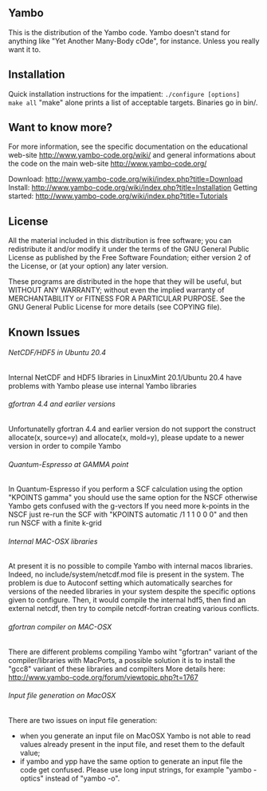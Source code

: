 ## Yambo
This is the distribution of the Yambo code.
Yambo doesn't stand for anything like "Yet Another Many-Body cOde", for instance.  Unless you really want it to. 

## Installation
Quick installation instructions for the impatient:
 `./configure [options]`
` make all`
"make" alone prints a list of acceptable targets. Binaries go in bin/.

## Want to know more?
For more information, see the specific documentation on the educational web-site http://www.yambo-code.org/wiki/ and general informations about the code on the
main web-site http://www.yambo-code.org/

Download:  http://www.yambo-code.org/wiki/index.php?title=Download
Install:  http://www.yambo-code.org/wiki/index.php?title=Installation
Getting started: http://www.yambo-code.org/wiki/index.php?title=Tutorials

## License
All the material included in this distribution is free software; you can redistribute it and/or modify it under the terms of the GNU General Public License as
published by the Free Software Foundation; either version 2 of the License, or (at your option) any later version.

These programs are distributed in the hope that they will be useful, but WITHOUT ANY WARRANTY; without even the implied warranty of MERCHANTABILITY or FITNESS
FOR A PARTICULAR PURPOSE. See the GNU General Public License  for more details (see COPYING file).

## Known Issues
###### NetCDF/HDF5 in Ubuntu 20.4
Internal NetCDF and HDF5 libraries in LinuxMint 20.1/Ubuntu 20.4 have problems with Yambo please use internal Yambo libraries

###### gfortran 4.4 and earlier versions 
Unfortunatelly gfortran 4.4 and earlier version do not support the construct allocate(x, source=y) and 
allocate(x, mold=y), please update to a newer version in order to compile Yambo

###### Quantum-Espresso at GAMMA point
In Quantum-Espresso if you perform a SCF calculation using the option "KPOINTS gamma" you should use the same option for the NSCF otherwise Yambo gets confused
with the g-vectors If you need more k-points in the NSCF just re-run the SCF with "KPOINTS automatic /1 1 1 0 0 0"  and then run NSCF with a finite k-grid

###### Internal MAC-OSX libraries
At present it is no possible to compile Yambo with internal macos libraries. Indeed, no include/system/netcdf.mod file is present in the system.  The problem is
due to  Autoconf setting which automatically searches for versions  of the needed libraries in your system despite the specific options given to configure.
Then, it would compile the internal hdf5, then find an external netcdf,  then try to compile netcdf-fortran creating various conflicts. 

###### gfortran compiler on MAC-OSX
There are different problems compiling Yambo wiht "gfortran"  variant of the compiler/libraries with MacPorts,  a possible solution it is to install the "gcc8"
variant of these libraries and compilters More details here: http://www.yambo-code.org/forum/viewtopic.php?t=1767

###### Input file generation on MacOSX
There are two issues on input file generation:
   * when you generate an input file on MacOSX Yambo is not able to read values already present in the input file, and reset them to the default value; 
   * if yambo and ypp have the same option to generate an input file the code get confused. Please use long input strings, for example "yambo -optics" instead of "yambo -o".
